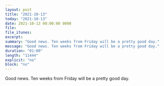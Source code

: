 ```yaml
---
layout: post
title: "2021-10-13"
today: "2021-10-13"
date: 2021-10-13 00:00:00 0000
file:
file_itunes:
excerpt:
summary: "Good news. Ten weeks from Friday will be a pretty good day."
message: "Good news. Ten weeks from Friday will be a pretty good day."
duration: "01:00"
length: "11444"
explicit: "no"
block: "no"
---
```

Good news. Ten weeks from Friday will be a pretty good day.

